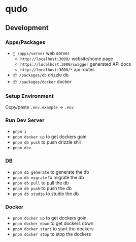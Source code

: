 # qudo

## Development

### Apps/Packages

- `📂 /apps/server` web server
  - `http://localhost:3000/` website/home page
  - `https://localhost:3000/swagger` generated API docs
  - `http://localhost:3000/*` api routes
- `📦 /packages/db` drizzle db
- `📦 /packages/docker` docker

### Setup Environment

Copy/paste `.env.example` -> `.env`

### Run Dev Server

- `pnpm i `
- `pnpm docker up` to get dockers goin
- `pnpm db push` to push drizzle shii
- `pnpm dev`

### DB

- `pnpm db generate` to generate the db
- `pnpm db migrate` to migrate the db
- `pnpm db pull` to pull the db
- `pnpm db push` to push the db
- `pnpm db studio` to studio the db

### Docker

- `pnpm docker up` to get dockers goin
- `pnpm docker down` to get dockers down
- `pnpm docker start` to start the dockers
- `pnpm docker stop` to stop the dockers
